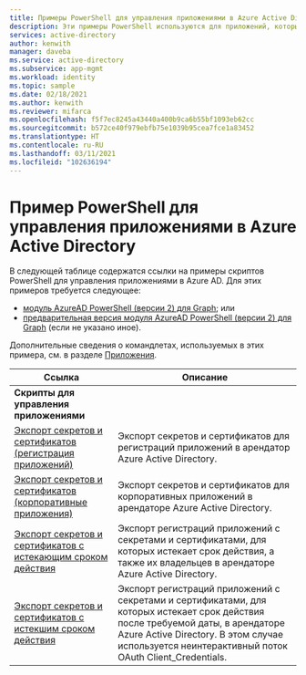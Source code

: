 ```yaml
---
title: Примеры PowerShell для управления приложениями в Azure Active Directory
description: Эти примеры PowerShell используются для приложений, которыми вы управляете в своем арендаторе Azure Active Directory. Их можно использовать для поиска данных об истечении срока действия секретов и сертификатов.
services: active-directory
author: kenwith
manager: daveba
ms.service: active-directory
ms.subservice: app-mgmt
ms.workload: identity
ms.topic: sample
ms.date: 02/18/2021
ms.author: kenwith
ms.reviewer: mifarca
ms.openlocfilehash: f5f7ec8245a43440a400b9ca6b55bf1093eb62cc
ms.sourcegitcommit: b572ce40f979ebfb75e1039b95cea7fce1a83452
ms.translationtype: HT
ms.contentlocale: ru-RU
ms.lasthandoff: 03/11/2021
ms.locfileid: "102636194"
---
```

# <a name="azure-active-directory-powershell-examples-for-application-management"></a>Пример PowerShell для управления приложениями в Azure Active Directory

В следующей таблице содержатся ссылки на примеры скриптов PowerShell для управления приложениями в Azure AD. Для этих примеров требуется следующее:
- [модуль AzureAD PowerShell (версии 2) для Graph](/powershell/azure/active-directory/install-adv2); или
- [предварительная версия модуля AzureAD PowerShell (версии 2) для Graph](/powershell/azure/active-directory/install-adv2?view=azureadps-2.0-preview&preserve-view=true) (если не указано иное).

Дополнительные сведения о командлетах, используемых в этих примера, см. в разделе [Приложения](/powershell/module/azuread/#applications).

| Ссылка | Описание |
|---|---|
|**Скрипты для управления приложениями**||
| [Экспорт секретов и сертификатов (регистрация приложений)](scripts/powershell-export-all-app-registrations-secrets-and-certs.md) | Экспорт секретов и сертификатов для регистраций приложений в арендатор Azure Active Directory. |
| [Экспорт секретов и сертификатов (корпоративные приложения)](scripts/powershell-export-all-enterprise-apps-secrets-and-certs.md) | Экспорт секретов и сертификатов для корпоративных приложений в арендаторе Azure Active Directory. |
| [Экспорт секретов и сертификатов с истекающим сроком действия](scripts/powershell-export-apps-with-expriring-secrets.md) | Экспорт регистраций приложений с секретами и сертификатами, для которых истекает срок действия, а также их владельцев в арендаторе Azure Active Directory. |
| [Экспорт секретов и сертификатов с истекшим сроком действия](scripts/powershell-export-apps-with-secrets-beyond-required.md) | Экспорт регистраций приложений с секретами и сертификатами, для которых истекает срок действия после требуемой даты, в арендаторе Azure Active Directory. В этом случае используется неинтерактивный поток OAuth Client_Credentials. |
